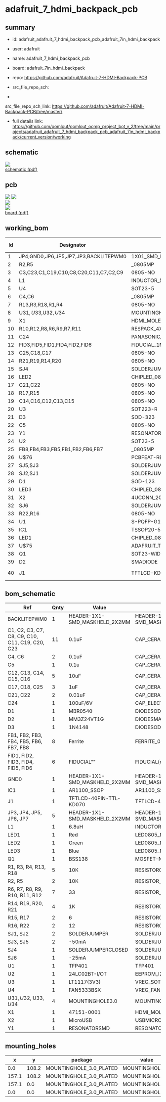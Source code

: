 # adafruit_7_hdmi_backpack_pcb
 
## summary 
* id: adafruit_adafruit_7_hdmi_backpack_pcb_adafruit_7in_hdmi_backpack
* user: adafruit
* name: adafruit_7_hdmi_backpack_pcb
* board: adafruit_7in_hdmi_backpack
* repo: https://github.com/adafruit/Adafruit-7-HDMI-Backpack-PCB



* src_file_repo_sch: 
*
 src_file_repo_sch_link: https://github.com/adafruit/Adafruit-7-HDMI-Backpack-PCB/tree/master/
* full details link: https://github.com/oomlout/oomlout_oomp_project_bot_v_2/tree/main/projects/adafruit_adafruit_7_hdmi_backpack_pcb_adafruit_7in_hdmi_backpack/current_version/working  

## schematic  
![](working_schematic_600.png)  
[schematic (pdf)](working_schematic.pdf)  

## pcb  
![](working_3d_600.png) 
![](working_3d_front_600.png)  
![](working_3d_back_600.png)  
![](working_600.png)  
[board (pdf)](working.pdf)  

## working_bom
| Id | Designator | Footprint | Quantity | Designation | Supplier and ref |  | None | 
| --- | --- | --- | --- | --- | --- | --- | --- | 
| 1 | JP4,GND0,JP6,JP5,JP7,JP3,BACKLITEPWM0 | 1X01_SMD_MASKHELD_2X2MM | 7 |  |  |  | [''] | 
| 2 | R2,R5 | _0805MP | 2 | 10K |  |  | [''] | 
| 3 | C3,C23,C1,C19,C10,C8,C20,C11,C7,C2,C9 | 0805-NO | 11 | 0.1uF |  |  | [''] | 
| 4 | L1 | INDUCTOR_5X5MM_NR5040_NOTHERMALS | 1 | 6.8uH |  |  | [''] | 
| 5 | U4 | SOT23-5 | 1 | FAN5333BSX |  |  | [''] | 
| 6 | C4,C6 | _0805MP | 2 | 0.1uF |  |  | [''] | 
| 7 | R13,R3,R18,R1,R4 | 0805-NO | 5 | 10K |  |  | [''] | 
| 8 | U$31,U$33,U$32,U$34 | MOUNTINGHOLE_3.0_PLATED | 4 | MOUNTINGHOLE3.0 |  |  | [''] | 
| 9 | X1 | HDMI_MOLEX_47151-0001_DIMLAYER | 1 | 47151-0001 |  |  | [''] | 
| 10 | R10,R12,R8,R6,R9,R7,R11 | RESPACK_4X0603 | 7 | 33 |  |  | [''] | 
| 11 | C24 | PANASONIC_C | 1 | 100uF/6V |  |  | [''] | 
| 12 | FID3,FID5,FID1,FID4,FID2,FID6 | FIDUCIAL_1MM | 6 | FIDUCIAL" |  |  | [''] | 
| 13 | C25,C18,C17 | 0805-NO | 3 | 1uF |  |  | [''] | 
| 14 | R21,R19,R14,R20 | 0805-NO | 4 | 1K |  |  | [''] | 
| 15 | SJ4 | SOLDERJUMPER_CLOSEDWIRE | 1 |  |  |  | [''] | 
| 16 | LED2 | CHIPLED_0805_NOOUTLINE | 1 | Green |  |  | [''] | 
| 17 | C21,C22 | 0805-NO | 2 | 0.01uF |  |  | [''] | 
| 18 | R17,R15 | 0805-NO | 2 | 6 |  |  | [''] | 
| 19 | C14,C16,C12,C13,C15 | 0805-NO | 5 | 10uF |  |  | [''] | 
| 20 | U3 | SOT223-R | 1 | LT1117(3V3) |  |  | [''] | 
| 21 | D3 | SOD-323 | 1 | 1N4148 |  |  | [''] | 
| 22 | C5 | 0805-NO | 1 | 0.1u |  |  | [''] | 
| 23 | Y1 | RESONATOR-SMD | 1 | 12MHz |  |  | [''] | 
| 24 | U2 | SOT23-5 | 1 | 24LC02BT-I/OT |  |  | [''] | 
| 25 | FB8,FB4,FB3,FB5,FB1,FB2,FB6,FB7 | _0805MP | 8 | Ferrite |  |  | [''] | 
| 26 | U$76 | PCBFEAT-REV-056 | 1 |  |  |  | [''] | 
| 27 | SJ5,SJ3 | SOLDERJUMPER_CLOSEDWIRE | 2 | -50mA |  |  | [''] | 
| 28 | SJ2,SJ1 | SOLDERJUMPER_ARROW_NOPASTE | 2 |  |  |  | [''] | 
| 29 | D1 | SOD-123 | 1 | MBR0540 |  |  | [''] | 
| 30 | LED3 | CHIPLED_0805_NOOUTLINE | 1 | Blue |  |  | [''] | 
| 31 | X2 | 4UCONN_20329 | 1 | MicroUSB |  |  | [''] | 
| 32 | SJ6 | SOLDERJUMPER_CLOSEDWIRE | 1 | -25mA |  |  | [''] | 
| 33 | R22,R16 | 0805-NO | 2 | 12 |  |  | [''] | 
| 34 | U1 | S-PQFP-G100 | 1 | TFP401 |  |  | [''] | 
| 35 | IC1 | TSSOP20-5.3MMBODY | 1 | AR1100 |  |  | [''] | 
| 36 | LED1 | CHIPLED_0805_NOOUTLINE | 1 | Red |  |  | [''] | 
| 37 | U$75 | ADAFRUIT_TEXT_30MM | 1 |  |  |  | [''] | 
| 38 | Q1 | SOT23-WIDE | 1 | BSS138 |  |  | [''] | 
| 39 | D2 | SMADIODE | 1 | MM3Z24VT1G |  |  | [''] | 
| 40 | J1 | TFTLCD-KD070GD21-40NT | 1 | TFTLCD-40PIN-TTL-KD070 |  |  | [''] | 


## bom_schematic
| Ref | Qnty | Value | Cmp name | Footprint | Description | Vendor | DNP | 
| --- | --- | --- | --- | --- | --- | --- | --- | 
| BACKLITEPWM0 | 1 | HEADER-1X1-SMD_MASKHELD_2X2MM | HEADER-1X1-SMD_MASKHELD_2X2MM | working:1X01_SMD_MASKHELD_2X2MM |  |  |  | 
| C1, C2, C3, C7, C8, C9, C10, C11, C19, C20, C23 | 11 | 0.1uF | CAP_CERAMIC0805-NOOUTLINE | working:0805-NO |  |  |  | 
| C4, C6 | 2 | 0.1uF | CAP_CERAMIC_0805MP | working:_0805MP |  |  |  | 
| C5 | 1 | 0.1u | CAP_CERAMIC0805-NOOUTLINE | working:0805-NO |  |  |  | 
| C12, C13, C14, C15, C16 | 5 | 10uF | CAP_CERAMIC0805-NOOUTLINE | working:0805-NO |  |  |  | 
| C17, C18, C25 | 3 | 1uF | CAP_CERAMIC0805-NOOUTLINE | working:0805-NO |  |  |  | 
| C21, C22 | 2 | 0.01uF | CAP_CERAMIC0805-NOOUTLINE | working:0805-NO |  |  |  | 
| C24 | 1 | 100uF/6V | CAP_ELECTROLYTICPANASONIC_C | working:PANASONIC_C |  |  |  | 
| D1 | 1 | MBR0540 | DIODESOD-123 | working:SOD-123 |  |  |  | 
| D2 | 1 | MM3Z24VT1G | DIODESMA | working:SMADIODE |  |  |  | 
| D3 | 1 | 1N4148 | DIODESOD-323 | working:SOD-323 |  |  |  | 
| FB1, FB2, FB3, FB4, FB5, FB6, FB7, FB8 | 8 | Ferrite | FERRITE_0805MP | working:_0805MP |  |  |  | 
| FID1, FID2, FID3, FID4, FID5, FID6 | 6 | FIDUCIAL"" | FIDUCIAL{dblquote}{dblquote} | working:FIDUCIAL_1MM |  |  |  | 
| GND0 | 1 | HEADER-1X1-SMD_MASKHELD_2X2MM | HEADER-1X1-SMD_MASKHELD_2X2MM | working:1X01_SMD_MASKHELD_2X2MM |  |  |  | 
| IC1 | 1 | AR1100_SSOP | AR1100_SSOP | working:TSSOP20-5.3MMBODY |  |  |  | 
| J1 | 1 | TFTLCD-40PIN-TTL-KD070 | TFTLCD-40PIN-TTL-KD070 | working:TFTLCD-KD070GD21-40NT |  |  |  | 
| JP3, JP4, JP5, JP6, JP7 | 5 | HEADER-1X1-SMD_MASKHELD_2X2MM | HEADER-1X1-SMD_MASKHELD_2X2MM | working:1X01_SMD_MASKHELD_2X2MM |  |  |  | 
| L1 | 1 | 6.8uH | INDUCTORNR5040 | working:INDUCTOR_5X5MM_NR5040_NOTHERMALS |  |  |  | 
| LED1 | 1 | Red | LED0805_NOOUTLINE | working:CHIPLED_0805_NOOUTLINE |  |  |  | 
| LED2 | 1 | Green | LED0805_NOOUTLINE | working:CHIPLED_0805_NOOUTLINE |  |  |  | 
| LED3 | 1 | Blue | LED0805_NOOUTLINE | working:CHIPLED_0805_NOOUTLINE |  |  |  | 
| Q1 | 1 | BSS138 | MOSFET-NWIDE | working:SOT23-WIDE |  |  |  | 
| R1, R3, R4, R13, R18 | 5 | 10K | RESISTOR0805_NOOUTLINE | working:0805-NO |  |  |  | 
| R2, R5 | 2 | 10K | RESISTOR_0805MP | working:_0805MP |  |  |  | 
| R6, R7, R8, R9, R10, R11, R12 | 7 | 33 | RESISTOR_4PACK_US | working:RESPACK_4X0603 |  |  |  | 
| R14, R19, R20, R21 | 4 | 1K | RESISTOR0805_NOOUTLINE | working:0805-NO |  |  |  | 
| R15, R17 | 2 | 6 | RESISTOR0805_NOOUTLINE | working:0805-NO |  |  |  | 
| R16, R22 | 2 | 12 | RESISTOR0805_NOOUTLINE | working:0805-NO |  |  |  | 
| SJ1, SJ2 | 2 | SOLDERJUMPER | SOLDERJUMPER | working:SOLDERJUMPER_ARROW_NOPASTE |  |  |  | 
| SJ3, SJ5 | 2 | -50mA | SOLDERJUMPERCLOSED | working:SOLDERJUMPER_CLOSEDWIRE |  |  |  | 
| SJ4 | 1 | SOLDERJUMPERCLOSED | SOLDERJUMPERCLOSED | working:SOLDERJUMPER_CLOSEDWIRE |  |  |  | 
| SJ6 | 1 | -25mA | SOLDERJUMPERCLOSED | working:SOLDERJUMPER_CLOSEDWIRE |  |  |  | 
| U1 | 1 | TFP401 | TFP401 | working:S-PQFP-G100 |  |  |  | 
| U2 | 1 | 24LC02BT-I/OT | EEPROM_I2C_MCP24AA32 | working:SOT23-5 |  |  |  | 
| U3 | 1 | LT1117(3V3) | VREG_SOT223 | working:SOT223-R |  |  |  | 
| U4 | 1 | FAN5333BSX | VREG_FAN5331 | working:SOT23-5 |  |  |  | 
| U$31, U$32, U$33, U$34 | 4 | MOUNTINGHOLE3.0 | MOUNTINGHOLE3.0 | working:MOUNTINGHOLE_3.0_PLATED |  |  |  | 
| X1 | 1 | 47151-0001 | HDMI_MOLEX_47151DIM | working:HDMI_MOLEX_47151-0001_DIMLAYER |  |  |  | 
| X2 | 1 | MicroUSB | USBMICRO_20329 | working:4UCONN_20329 |  |  |  | 
| Y1 | 1 | RESONATORSMD | RESONATORSMD | working:RESONATOR-SMD |  |  |  | 


## mounting_holes
| x | y | package | value | ref | size | 
| --- | --- | --- | --- | --- | --- | 
| 0.0 | 108.2 | MOUNTINGHOLE_3.0_PLATED | MOUNTINGHOLE3.0 | U$31 | m3 | 
| 157.1 | 108.2 | MOUNTINGHOLE_3.0_PLATED | MOUNTINGHOLE3.0 | U$32 | m3 | 
| 157.1 | 0.0 | MOUNTINGHOLE_3.0_PLATED | MOUNTINGHOLE3.0 | U$33 | m3 | 
| 0.0 | 0.0 | MOUNTINGHOLE_3.0_PLATED | MOUNTINGHOLE3.0 | U$34 | m3 | 


